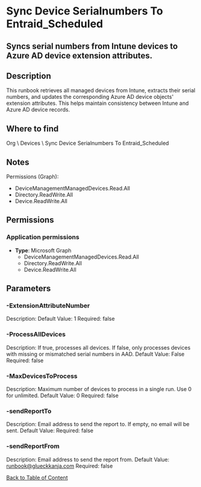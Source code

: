 # Sync Device Serialnumbers To Entraid_Scheduled

## Syncs serial numbers from Intune devices to Azure AD device extension attributes.

## Description
This runbook retrieves all managed devices from Intune, extracts their serial numbers,
and updates the corresponding Azure AD device objects' extension attributes.
This helps maintain consistency between Intune and Azure AD device records.

## Where to find
Org \ Devices \ Sync Device Serialnumbers To Entraid_Scheduled

## Notes
Permissions (Graph):
- DeviceManagementManagedDevices.Read.All
- Directory.ReadWrite.All
- Device.ReadWrite.All

## Permissions
### Application permissions
- **Type**: Microsoft Graph
  - DeviceManagementManagedDevices.Read.All
  - Directory.ReadWrite.All
  - Device.ReadWrite.All


## Parameters
### -ExtensionAttributeNumber
Description: 
Default Value: 1
Required: false

### -ProcessAllDevices
Description: If true, processes all devices. If false, only processes devices with missing or mismatched serial numbers in AAD.
Default Value: False
Required: false

### -MaxDevicesToProcess
Description: Maximum number of devices to process in a single run. Use 0 for unlimited.
Default Value: 0
Required: false

### -sendReportTo
Description: Email address to send the report to. If empty, no email will be sent.
Default Value: 
Required: false

### -sendReportFrom
Description: Email address to send the report from.
Default Value: runbook@glueckkanja.com
Required: false


[Back to Table of Content](../../../README.md)

